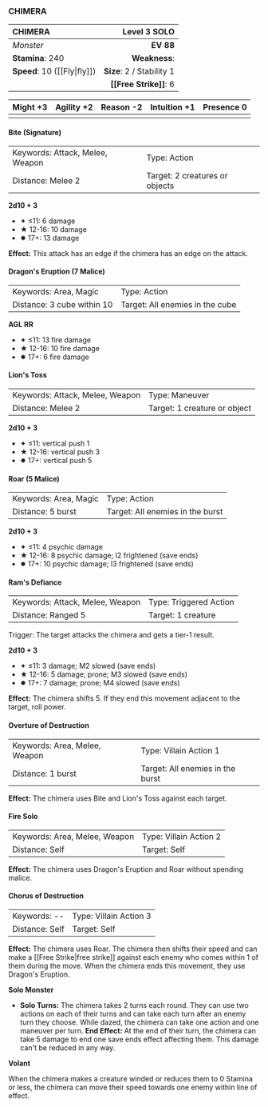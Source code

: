 ### CHIMERA

| CHIMERA                      |          **Level 3 SOLO** |
| :--------------------------- | ------------------------: |
| *Monster*                    |                 **EV 88** |
| **Stamina**: 240             |             **Weakness**: |
| **Speed**: 10 ([[Fly\|fly]]) | **Size**: 2 / Stability 1 |
|                              |    **[[Free Strike]]**: 6 |

| **Might** +3 | **Agility** +2 | **Reason** -2 | **Intuition** +1 | **Presence** 0 |
| ------------ | -------------- | ------------- | ---------------- | -------------- |
|              |                |               |                  |                |

#### Bite (Signature)

|                                 |                                |
| :------------------------------ | :----------------------------- |
| Keywords: Attack, Melee, Weapon | Type: Action                   |
| Distance: Melee 2               | Target: 2 creatures or objects |

**2d10 + 3**

- ✦ ≤11: 6 damage
- ★ 12-16: 10 damage
- ✸ 17+: 13 damage

**Effect:** This attack has an edge if the chimera has an edge on the attack.

#### Dragon's Eruption (7 Malice)

|                            |                                 |
| :------------------------- | :------------------------------ |
| Keywords: Area, Magic      | Type: Action                    |
| Distance: 3 cube within 10 | Target: All enemies in the cube |

**AGL RR**

- ✦ ≤11: 13 fire damage
- ★ 12-16: 10 fire damage
- ✸ 17+: 6 fire damage

#### Lion's Toss

|                                 |                              |
| :------------------------------ | :--------------------------- |
| Keywords: Attack, Melee, Weapon | Type: Maneuver               |
| Distance: Melee 2               | Target: 1 creature or object |

**2d10 + 3**

- ✦ ≤11: vertical push 1
- ★ 12-16: vertical push 3
- ✸ 17+: vertical push 5

#### Roar (5 Malice)

|                       |                                  |
| :-------------------- | :------------------------------- |
| Keywords: Area, Magic | Type: Action                     |
| Distance: 5 burst     | Target: All enemies in the burst |

**2d10 + 3**

- ✦ ≤11: 4 psychic damage
- ★ 12-16: 8 psychic damage; I2 frightened (save ends)
- ✸ 17+: 10 psychic damage; I3 frightened (save ends)

#### Ram's Defiance

|                                 |                        |
| :------------------------------ | :--------------------- |
| Keywords: Attack, Melee, Weapon | Type: Triggered Action |
| Distance: Ranged 5              | Target: 1 creature     |

Trigger: The target attacks the chimera and gets a tier-1 result.

**2d10 + 3**

- ✦ ≤11: 3 damage; M2 slowed (save ends)
- ★ 12-16: 5 damage; prone; M3 slowed (save ends)
- ✸ 17+: 7 damage; prone; M4 slowed (save ends)

**Effect:** The chimera shifts 5. If they end this movement adjacent to the target, roll power.

#### Overture of Destruction

|                               |                                  |
| :---------------------------- | :------------------------------- |
| Keywords: Area, Melee, Weapon | Type: Villain Action 1           |
| Distance: 1 burst             | Target: All enemies in the burst |

**Effect:** The chimera uses Bite and Lion's Toss against each target.

#### Fire Solo

|                               |                        |
| :---------------------------- | :--------------------- |
| Keywords: Area, Melee, Weapon | Type: Villain Action 2 |
| Distance: Self                | Target: Self           |

**Effect:** The chimera uses Dragon's Eruption and Roar without spending malice.

#### Chorus of Destruction

|                |                        |
| :------------- | :--------------------- |
| Keywords: --   | Type: Villain Action 3 |
| Distance: Self | Target: Self           |

**Effect:** The chimera uses Roar. The chimera then shifts their speed and can make a [[Free Strike|free strike]] against each enemy who comes within 1 of them during the move. When the chimera ends this movement, they use Dragon's Eruption.

**Solo Monster**

- **Solo Turns:** The chimera takes 2 turns each round. They can use two actions on each of their turns and can take each turn after an enemy turn they choose. While dazed, the chimera can take one action and one maneuver per turn.  **End Effect:** At the end of their turn, the chimera can take 5 damage to end one save ends effect affecting them. This damage can't be reduced in any way.

**Volant**

When the chimera makes a creature winded or reduces them to 0 Stamina or less, the chimera can move their speed towards one enemy within line of effect.
